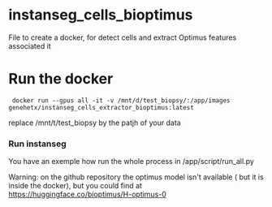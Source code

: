 # instanseg_cells_bioptimus
File to create a docker, for detect cells and extract Optimus features associated it 


# Run the docker
````
 docker run --gpus all -it -v /mnt/d/test_biopsy/:/app/images genehetx/instanseg_cells_extractor_bioptimus:latest
 ````
 replace /mnt/t/test_biopsy by the patjh of your data


 ### Run instanseg

 You have an exemple how run the whole process in /app/script/run_all.py





 Warning: on the github repository the optimus model isn't available ( but it is inside the docker), but you could find at https://huggingface.co/bioptimus/H-optimus-0
